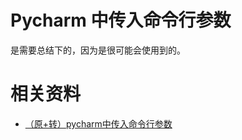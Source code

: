 
# Pycharm 中传入命令行参数

是需要总结下的，因为是很可能会使用到的。



# 相关资料

- [（原+转）pycharm中传入命令行参数](https://www.cnblogs.com/darkknightzh/p/5670821.html)
